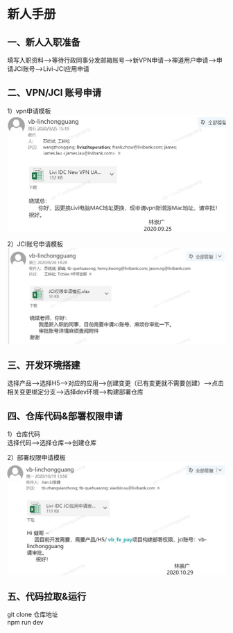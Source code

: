 # 新人手册

## 一、新人入职准备
填写入职资料—>等待行政同事分发邮箱账号—>新VPN申请—>禅道用户申请—>申请JCI账号—>Livi-JCI应用申请
## 二、VPN/JCI 账号申请
1）vpn申请模板  
![Image text](https://github.com/tiantian2xf/projectSpecification/blob/master/docs/rookieHandbook/images/vpn.jpg)

2）JCI账号申请模板  
![Image text](https://github.com/tiantian2xf/projectSpecification/blob/master/docs/rookieHandbook/images/jci-account.jpg)
## 三、开发环境搭建
选择产品—>选择H5—>对应的应用—>创建变更（已有变更就不需要创建）—>点击相关变更绑定分支—>选择dev环境—>构建部署仓库
## 四、仓库代码&部署权限申请
1）仓库代码  
选择代码—>选择仓库—>创建仓库

2）部署权限申请模板  
![Image text](https://github.com/tiantian2xf/projectSpecification/blob/master/docs/rookieHandbook/images/jci-application.jpg)
## 五、代码拉取&运行
git clone 仓库地址  
npm run dev